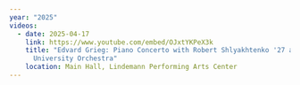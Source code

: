 ```yaml
---
year: "2025"
videos:
  - date: 2025-04-17
    link: https://www.youtube.com/embed/OJxtYKPeX3k
    title: "Edvard Grieg: Piano Concerto with Robert Shlyakhtenko '27 and the Brown
      University Orchestra"
    location: Main Hall, Lindemann Performing Arts Center
---
```

